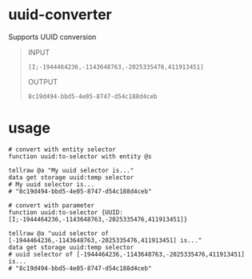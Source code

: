 # uuid-converter
Supports UUID conversion

> INPUT
> 
> `[I;-1944464236,-1143648763,-2025335476,411913451]`
> 
> OUTPUT
> 
> `8c19d494-bbd5-4e05-8747-d54c188d4ceb`

# usage
```mcfunction
# convert with entity selector
function uuid:to-selector with entity @s

tellraw @a "My uuid selector is..."
data get storage uuid:temp selector
# My uuid selector is...
# "8c19d494-bbd5-4e05-8747-d54c188d4ceb"
```

```mcfunction
# convert with parameter
function uuid:to-selector {UUID:[I;-1944464236,-1143648763,-2025335476,411913451]}

tellraw @a "uuid selector of [-1944464236,-1143648763,-2025335476,411913451] is..."
data get storage uuid:temp selector
# uuid selector of [-1944464236,-1143648763,-2025335476,411913451] is...
# "8c19d494-bbd5-4e05-8747-d54c188d4ceb"
```
